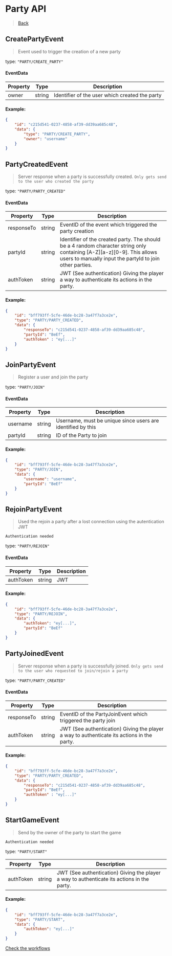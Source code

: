 # Party API
> [Back](../specification.md)

## CreatePartyEvent
>  Event used to trigger the creation of a new party

type: `"PARTY/CREATE_PARTY"`

#### EventData
| Property | Type | Description |
| ---      | ---  | ----        |
| owner    | string | Identifier of the user which created the party

#### Example:
``` json
{
    "id": "c215d541-0237-4858-af39-dd39aa685c48",
    "data": {
        "type": "PARTY/CREATE_PARTY",
        "owner": "username"
    }
}
```

## PartyCreatedEvent
>  Server response when a party is successfully created. `Only gets send to the user who created the party`

type: `"PARTY/PARTY_CREATED"`

#### EventData
| Property | Type | Description |
| ---      | ---  | ----        |
| responseTo| string | EventID of the event which triggered the party creation |
| partyId    | string | Identifier of the created party. The should be a 4 random character string only containing [A-Z][a-z][0-9]. This allows users to manually input the partyId to join other parties. |
| authToken | string | JWT (See authentication) Giving the player a way to authenticate its actions in the party. |

#### Example:
``` json
{
    "id": "bff793ff-5cfe-46de-bc28-3a47f7a3ce2e",
    "type": "PARTY/PARTY_CREATED",
    "data": {
        "responseTo": "c215d541-0237-4858-af39-dd39aa685c48",
        "partyId": "BeEf",
        "authToken" : "ey[...]"
    }
}
```


## JoinPartyEvent
> Register a user and join the party

type: `"PARTY/JOIN"`

#### EventData
| Property | Type | Description |
| ---      | ---  | ----        |
| username    | string | Username, must be unique since users are identified by this |
| partyId    | string | ID of the Party to join |

#### Example:
``` json
{
    "id": "bff793ff-5cfe-46de-bc28-3a47f7a3ce2e",
    "type": "PARTY/JOIN",
    "data": {
        "username": "username",
        "partyId": "BeEf"
    }
}
```


## RejoinPartyEvent 
> Used the rejoin a party after a lost connection using the autentication JWT

`Authentication needed`

type: `"PARTY/REJOIN"`

#### EventData
| Property | Type | Description |
| ---      | ---  | ----        |
| authToken    | string | JWT |

#### Example:
``` json
{
    "id": "bff793ff-5cfe-46de-bc28-3a47f7a3ce2e",
    "type": "PARTY/REJOIN",
    "data": {
        "authToken": "ey[...]",
        "partyId": "BeEf"
    }
}
```

## PartyJoinedEvent
>  Server response when a party is successfully joined. `Only gets send to the user who requested to join/rejoin a party`

type: `"PARTY/PARTY_CREATED"`

#### EventData
| Property | Type | Description |
| ---      | ---  | ----        |
| responseTo| string | EventID of the PartyJoinEvent which triggered the party join |
| authToken | string | JWT (See authentication) Giving the player a way to authenticate its actions in the party. |

#### Example:
``` json
{
    "id": "bff793ff-5cfe-46de-bc28-3a47f7a3ce2e",
    "type": "PARTY/PARTY_CREATED",
    "data": {
        "responseTo": "c215d541-0237-4858-af39-dd39aa685c48",
        "partyId": "BeEf",
        "authToken" : "ey[...]"
    }
}
```

## StartGameEvent
> Send by the owner of the party to start the game

`Authentication needed`

type: `"PARTY/START"`


| Property | Type | Description |
| ---      | ---  | ----        |
| authToken | string | JWT (See authentication) Giving the player a way to authenticate its actions in the party. |

#### Example:
``` json
{
    "id": "bff793ff-5cfe-46de-bc28-3a47f7a3ce2e",
    "type": "PARTY/START",
    "data": {
        "authToken": "ey[...]"
    }
}
```


[Check the workflows](../usecases/wip.md)
